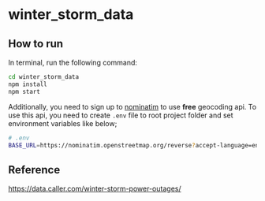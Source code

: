 # winter_storm_data

## How to run

In terminal, run the following command:

```bash
cd winter_storm_data
npm install
npm start
```

Additionally, you need to sign up to [nominatim](https://nominatim.openstreetmap.org/reverse)
to use **free** geocoding api.
To use this api, you need to create `.env` file to root project folder and set environment variables like below;

```bash
# .env
BASE_URL=https://nominatim.openstreetmap.org/reverse?accept-language=en&format=jsonv2&zoom=10
```

## Reference

https://data.caller.com/winter-storm-power-outages/
